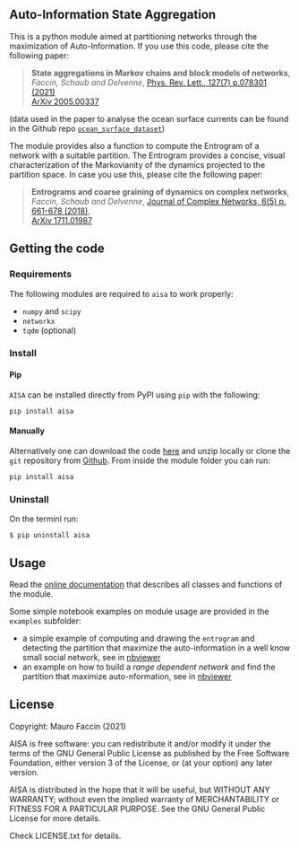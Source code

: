 ## Auto-Information State Aggregation

This is a python module aimed at partitioning networks through the maximization of Auto-Information.
If you use this code, please cite the following paper:

> **State aggregations in Markov chains and block models of networks**, <br>
> *Faccin, Schaub and Delvenne*,
> [Phys. Rev. Lett., 127(7) p.078301 (2021)](https://doi.org/10.1103/PhysRevLett.127.078301)<br>
> [ArXiv 2005.00337](https://arxiv.org/abs/2005.00337)

(data used in the paper to analyse the ocean surface currents can be found in the Github repo [`ocean_surface_dataset`](https://github.com/maurofaccin/ocean_surface_dataset))

The module provides also a function to compute the Entrogram of a network with a suitable partition.
The Entrogram provides a concise, visual characterization of the Markovianity of the dynamics projected to the partition space.
In case you use this, please cite the following paper:

> **Entrograms and coarse graining of dynamics on complex networks**, <br>
> *Faccin, Schaub and Delvenne*,
> [Journal of Complex Networks, 6(5) p. 661-678 (2018)](https://academic.oup.com/comnet/article-abstract/6/5/661/4587985), <br>
> [ArXiv 1711.01987](https://arxiv.org/abs/1711.01987)

## Getting the code

### Requirements

The following modules are required to `aisa` to work properly:

- `numpy` and `scipy`
- `networkx`
- `tqdm` (optional)

### Install

#### Pip

`AISA` can be installed directly from PyPI using `pip` with the following:
```
pip install aisa
```

#### Manually

Alternatively one can download the code [here](https://github.com/maurofaccin/aisa/archive/main.zip) and unzip locally or clone the `git` repository from [Github](https://github.com/maurofaccin/aisa).
From inside the module folder you can run:
```
pip install aisa
```

### Uninstall

On the terminl run:
```
$ pip uninstall aisa
```

## Usage

Read the [online documentation](https://maurofaccin.github.io/aisa) that describes all classes and functions of the module.

Some simple notebook examples on module usage are provided in the `examples` subfolder:

- a simple example of computing and drawing the `entrogram` and detecting the partition that maximize the auto-information in a well know small social network, see in [nbviewer](https://nbviewer.jupyter.org/github/maurofaccin/aisa/blob/main/examples/Karate_Club.ipynb)
- an example on how to build a *range dependent network* and find the partition that maximize auto-nformation, see in [nbviewer](https://nbviewer.jupyter.org/github/maurofaccin/aisa/blob/main/examples/Range_Dependent_Network.ipynb)

## License

Copyright: Mauro Faccin (2021)

AISA is free software: you can redistribute it and/or modify
it under the terms of the GNU General Public License as published by
the Free Software Foundation, either version 3 of the License, or
(at your option) any later version.

AISA is distributed in the hope that it will be useful,
but WITHOUT ANY WARRANTY; without even the implied warranty of
MERCHANTABILITY or FITNESS FOR A PARTICULAR PURPOSE.  See the
GNU General Public License for more details.

Check LICENSE.txt for details.

